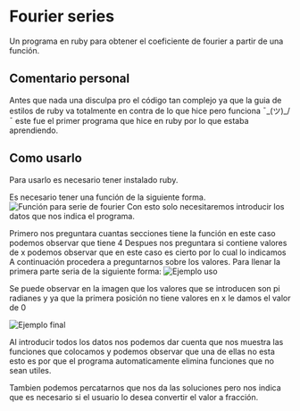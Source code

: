 # Fourier series
Un programa en ruby para obtener el coeficiente de fourier a partir de una función.

## Comentario personal
Antes que nada una disculpa pro el código tan complejo ya que la guia de estilos de ruby va totalmente en contra de lo que hice pero funciona ¯\_(ツ)_/¯ este fue el primer programa que hice en ruby por lo que estaba aprendiendo.

## Como usarlo
Para usarlo es necesario tener instalado ruby.

Es necesario tener una función de la siguiente forma.
![Función para serie de fourier](https://github.com/Mature2010/Foutier_series/blob/master/funcion_fourier.png)
Con esto solo necesitaremos introducir los datos que nos indica el programa.

Primero nos preguntara cuantas secciones tiene la función en este caso podemos observar que tiene 4 
Despues nos preguntara si contiene valores de x podemos observar que en este caso es cierto por lo cual lo indicamos
A continuación procedera a preguntarnos sobre los valores.
Para llenar la primera parte seria de la siguiente forma:
![Ejemplo uso](https://github.com/Mature2010/Foutier_series/blob/master/ejemplo.png)

Se puede observar en la imagen que los valores que se introducen son pi radianes y ya que la primera posición no tiene valores en x le damos el valor de 0

![Ejemplo final](https://github.com/Mature2010/Foutier_series/blob/master/solucion.png)

Al introducir todos los datos nos podemos dar cuenta que nos muestra las funciones que colocamos y podemos observar que una de ellas no esta esto es por que el programa automaticamente elimina funciones que no sean utiles.

Tambien podemos percatarnos que nos da las soluciones pero nos indica que es necesario si el usuario lo desea convertir el valor a fracción.
